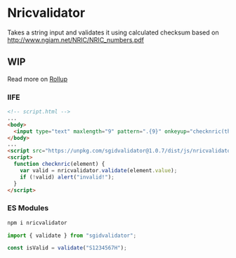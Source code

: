 # Nricvalidator

Takes a string input and validates it using calculated checksum based on http://www.ngiam.net/NRIC/NRIC_numbers.pdf

## WIP

Read more on [Rollup](https://javascript.plainenglish.io/rollup-commonjs-umd-c6d019cfead)

### IIFE

```html
<!-- script.html -->
...
<body>
  <input type="text" maxlength="9" pattern=".{9}" onkeyup="checknric(this)" required />
</body>
...
<script src="https://unpkg.com/sgidvalidator@1.0.7/dist/js/nricvalidator.js"></script>
<script>
  function checknric(element) {
    var valid = nricvalidator.validate(element.value);
    if (!valid) alert("invalid!");
  }
</script>
```

### ES Modules

```bash
npm i nricvalidator
```

```jsx
import { validate } from "sgidvalidator";

const isValid = validate("S1234567H");
```
